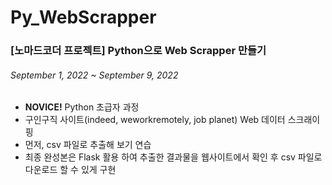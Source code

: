 # Py_WebScrapper
<h3>[노마드코더 프로젝트] Python으로 Web Scrapper 만들기</h3>
<h6>September 1, 2022 ~ September 9, 2022</h6>
<div>
  <ul>
    <li><b>NOVICE!</b> Python 초급자 과정</li>
    <li>구인구직 사이트(indeed, weworkremotely, job planet) Web 데이터 스크래이핑</li>
    <li>먼저, csv 파일로 추출해 보기 연습</li>
    <li>최종 완성본은 Flask 활용 하여 추출한 결과물을 웹사이트에서 확인 후 csv 파일로 다운로드 할 수 있게 구현</li>
  </ul>
</div>
